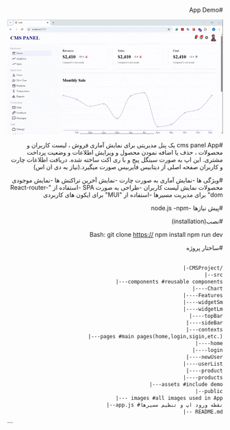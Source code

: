 <div dir='rtl' align='right'>

#App Demo

![دموی اپلیکیشن](./src/assets/demo.gif)

#cms panel App
یک پنل مدیریتی برای نمایش آماری فروش ، لیست کاربران و محصولات ، حذف یا اضافه نمودن محصول و ویرایش اطلاعات و وضعیت پرداخت مشتری.
این اپ به صورت سینگل پیج و با ری اکت ساخته شده.
دریافت اطلاعات چارت و کاربران صفحه اصلی از دیتابیس فایربیس صورت میگیرد.(نیاز به دی ان اس)

#ویژگی ها
-نمایش آماری به صورت چارت
-نمایش آخرین تراکنش ها
-نمایش موجودی محصولات
نمایش لیست کاربران
-طراحی به صورت SPA
-استفاده از "React-router-dom" برای مدیریت مسیرها
-استفاده از "MUI" برای ایکون های کاربردی

#پیش نیازها
-node.js
-npm

#نصب(installation)

Bash:
git clone
[https://](https://github.com/AmirNouri-dev/CMS-Project-reactjs)
npm install
npm run dev

#ساختار پروژه

<div dir='ltr'>
  
```plaintext

|-CMSProject/
|--src
|---components #reusable components
|----Chart
|----Features
|----widgetSm
|----widgetLm
|----topBar
|----sideBar
|---contexts
|---pages #main pages(home,login,sigin,etc.)
|----home
|----login
|----newUser
|----userList
|----product
|----products
|---assets #include demo
|--public
|--- images #all images used in App
|--app.js #نقطه ورود اپ و تنظیم مسیرها
|-- README.md

```


</div>

</div>
```
